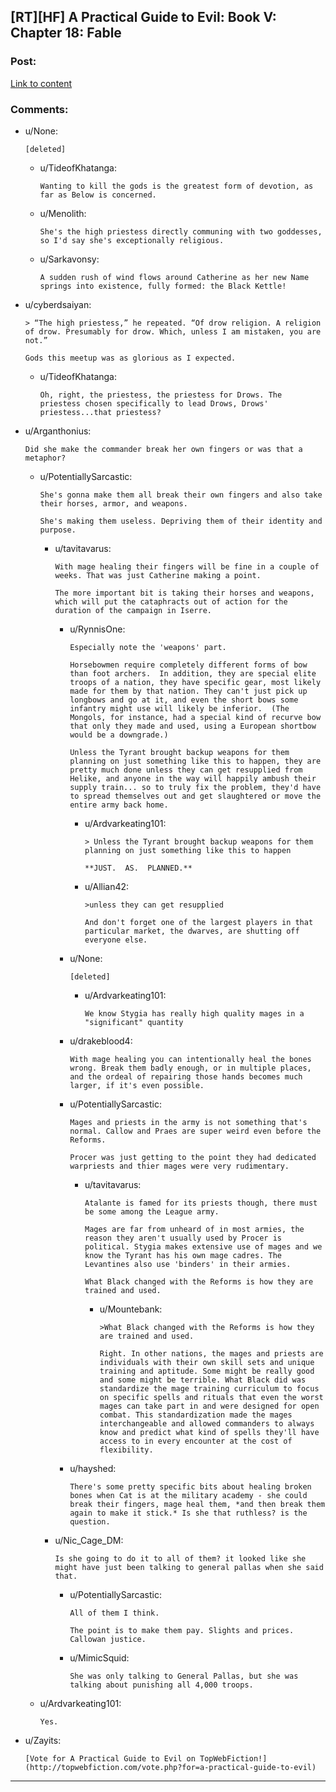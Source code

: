 ## [RT][HF] A Practical Guide to Evil: Book V: Chapter 18: Fable

### Post:

[Link to content](https://practicalguidetoevil.wordpress.com/2019/03/08/chapter-18-fable/)

### Comments:

- u/None:
  ```
  [deleted]
  ```

  - u/TideofKhatanga:
    ```
    Wanting to kill the gods is the greatest form of devotion, as far as Below is concerned.
    ```

  - u/Menolith:
    ```
    She's the high priestess directly communing with two goddesses, so I'd say she's exceptionally religious.
    ```

  - u/Sarkavonsy:
    ```
    A sudden rush of wind flows around Catherine as her new Name springs into existence, fully formed: the Black Kettle!
    ```

- u/cyberdsaiyan:
  ```
  > “The high priestess,” he repeated. “Of drow religion. A religion of drow. Presumably for drow. Which, unless I am mistaken, you are not.”

  Gods this meetup was as glorious as I expected.
  ```

  - u/TideofKhatanga:
    ```
    Oh, right, the priestess, the priestess for Drows. The priestess chosen specifically to lead Drows, Drows' priestess...that priestess?
    ```

- u/Arganthonius:
  ```
  Did she make the commander break her own fingers or was that a metaphor?
  ```

  - u/PotentiallySarcastic:
    ```
    She's gonna make them all break their own fingers and also take their horses, armor, and weapons.

    She's making them useless. Depriving them of their identity and purpose.
    ```

    - u/tavitavarus:
      ```
      With mage healing their fingers will be fine in a couple of weeks. That was just Catherine making a point.

      The more important bit is taking their horses and weapons, which will put the cataphracts out of action for the duration of the campaign in Iserre.
      ```

      - u/RynnisOne:
        ```
        Especially note the 'weapons' part.

        Horsebowmen require completely different forms of bow than foot archers.  In addition, they are special elite troops of a nation, they have specific gear, most likely made for them by that nation. They can't just pick up longbows and go at it, and even the short bows some infantry might use will likely be inferior.  (The Mongols, for instance, had a special kind of recurve bow that only they made and used, using a European shortbow would be a downgrade.)

        Unless the Tyrant brought backup weapons for them planning on just something like this to happen, they are pretty much done unless they can get resupplied from Helike, and anyone in the way will happily ambush their supply train... so to truly fix the problem, they'd have to spread themselves out and get slaughtered or move the entire army back home.
        ```

        - u/Ardvarkeating101:
          ```
          > Unless the Tyrant brought backup weapons for them planning on just something like this to happen

          **JUST.  AS.  PLANNED.**
          ```

        - u/Allian42:
          ```
          >unless they can get resupplied

          And don't forget one of the largest players in that particular market, the dwarves, are shutting off everyone else.
          ```

      - u/None:
        ```
        [deleted]
        ```

        - u/Ardvarkeating101:
          ```
          We know Stygia has really high quality mages in a "significant" quantity
          ```

      - u/drakeblood4:
        ```
        With mage healing you can intentionally heal the bones wrong. Break them badly enough, or in multiple places, and the ordeal of repairing those hands becomes much larger, if it's even possible.
        ```

      - u/PotentiallySarcastic:
        ```
        Mages and priests in the army is not something that's normal. Callow and Praes are super weird even before the Reforms.

        Procer was just getting to the point they had dedicated warpriests and thier mages were very rudimentary.
        ```

        - u/tavitavarus:
          ```
          Atalante is famed for its priests though, there must be some among the League army.

          Mages are far from unheard of in most armies, the reason they aren't usually used by Procer is political. Stygia makes extensive use of mages and we know the Tyrant has his own mage cadres. The Levantines also use 'binders' in their armies. 

          What Black changed with the Reforms is how they are trained and used.
          ```

          - u/Mountebank:
            ```
            >What Black changed with the Reforms is how they are trained and used.

            Right. In other nations, the mages and priests are individuals with their own skill sets and unique training and aptitude. Some might be really good and some might be terrible. What Black did was standardize the mage training curriculum to focus on specific spells and rituals that even the worst mages can take part in and were designed for open combat. This standardization made the mages interchangeable and allowed commanders to always know and predict what kind of spells they'll have access to in every encounter at the cost of flexibility.
            ```

      - u/hayshed:
        ```
        There's some pretty specific bits about healing broken bones when Cat is at the military academy - she could break their fingers, mage heal them, *and then break them again to make it stick.* Is she that ruthless? is the question.
        ```

    - u/Nic_Cage_DM:
      ```
      Is she going to do it to all of them? it looked like she might have just been talking to general pallas when she said that.
      ```

      - u/PotentiallySarcastic:
        ```
        All of them I think.

        The point is to make them pay. Slights and prices. Callowan justice.
        ```

      - u/MimicSquid:
        ```
        She was only talking to General Pallas, but she was talking about punishing all 4,000 troops.
        ```

  - u/Ardvarkeating101:
    ```
    Yes.
    ```

- u/Zayits:
  ```
  [Vote for A Practical Guide to Evil on TopWebFiction!](http://topwebfiction.com/vote.php?for=a-practical-guide-to-evil)
  ```

---

